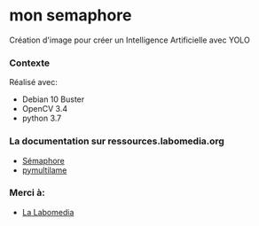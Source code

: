 # mon semaphore

Création d'image pour créer un Intelligence Artificielle avec YOLO

### Contexte

Réalisé avec:

* Debian 10 Buster
* OpenCV 3.4
* python 3.7

### La documentation sur ressources.labomedia.org

* [Sémaphore](https://ressources.labomedia.org/tag/semaphore?do=showtag&tag=semaphore)
* [pymultilame](https://ressources.labomedia.org/pymultilame)

### Merci à:

* [La Labomedia](https://ressources.labomedia.org)
